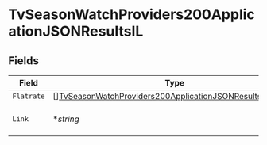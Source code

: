 # TvSeasonWatchProviders200ApplicationJSONResultsIL


## Fields

| Field                                                                                                                                               | Type                                                                                                                                                | Required                                                                                                                                            | Description                                                                                                                                         | Example                                                                                                                                             |
| --------------------------------------------------------------------------------------------------------------------------------------------------- | --------------------------------------------------------------------------------------------------------------------------------------------------- | --------------------------------------------------------------------------------------------------------------------------------------------------- | --------------------------------------------------------------------------------------------------------------------------------------------------- | --------------------------------------------------------------------------------------------------------------------------------------------------- |
| `Flatrate`                                                                                                                                          | [][TvSeasonWatchProviders200ApplicationJSONResultsILFlatrate](../../models/operations/tvseasonwatchproviders200applicationjsonresultsilflatrate.md) | :heavy_minus_sign:                                                                                                                                  | N/A                                                                                                                                                 |                                                                                                                                                     |
| `Link`                                                                                                                                              | **string*                                                                                                                                           | :heavy_minus_sign:                                                                                                                                  | N/A                                                                                                                                                 | https://www.themoviedb.org/tv/1399-game-of-thrones/season/1/watch?locale=IL                                                                         |
